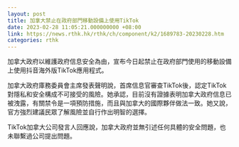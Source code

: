 ```yaml
---
layout: post
title: 加拿大禁止在政府部門移動設備上使用TikTok
date: 2023-02-28 11:05:21.000000000 +08:00
link: https://news.rthk.hk/rthk/ch/component/k2/1689783-20230228.htm
categories: rthk
---
```


加拿大政府以維護政府信息安全為由，宣布今日起禁止在政府部門使用的移動設備上使用抖音海外版TikTok應用程式。 

加拿大政府庫務委員會主席發表聲明說，首席信息官審查TikTok後，認定TikTok對隱私和安全構成不可接受的風險。她承認，目前沒有證據表明加拿大政府信息已被洩露，有關禁令是一項預防措施，而且與加拿大的國際夥伴做法一致。她又說，官方強烈建議民眾了解風險並自行作出明智的選擇。 

TikTok加拿大公司發言人回應說，加拿大政府並無引述任何具體的安全問題，也未聯繫過公司提出問題。
